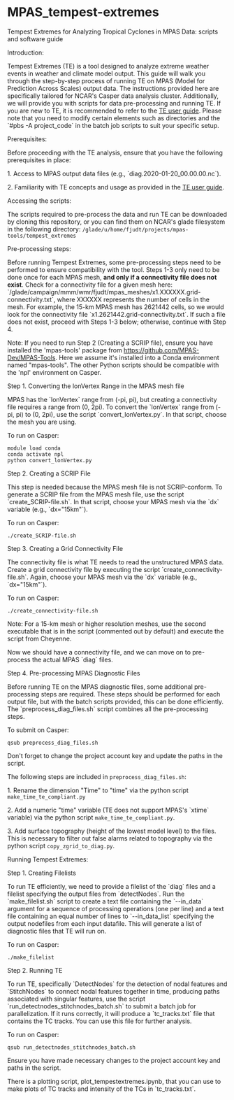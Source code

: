 # MPAS_tempest-extremes
Tempest Extremes for Analyzing Tropical Cyclones in MPAS Data: scripts and software guide 

Introduction:

Tempest Extremes (TE) is a tool designed to analyze extreme weather events in weather and climate model output. This guide will walk you through the step-by-step process of running TE on MPAS (Model for Prediction Across Scales) output data. The instructions provided here are specifically tailored for NCAR's Casper data analysis cluster. Additionally, we will provide you with scripts for data pre-processing and running TE. If you are new to TE, it is recommended to refer to the [TE user guide](https://climate.ucdavis.edu/tempestextremes.php). Please note that you need to modify certain elements such as directories and the \`#pbs -A project\_code\` in the batch job scripts to suit your specific setup.

Prerequisites:

Before proceeding with the TE analysis, ensure that you have the following prerequisites in place:

1\. Access to MPAS output data files (e.g., \`diag.2020-01-20\_00.00.00.nc\`).

2\. Familiarity with TE concepts and usage as provided in the [TE user guide](https://climate.ucdavis.edu/tempestextremes.php#DetectNodes).

Accessing the scripts:

The scripts required to pre-process the data and run TE can be downloaded by cloning this repository, or you can find them on NCAR's glade filesystem in the following directory: `/glade/u/home/fjudt/projects/mpas-tools/tempest_extremes`

Pre-processing steps:

Before running Tempest Extremes, some pre-processing steps need to be performed to ensure compatibility with the tool. Steps 1-3 only need to be done once for each MPAS mesh, **and only if a connectivity file does not exist**. Check for a connectivity file for a given mesh here: \`/glade/campaign/mmm/wmr/fjudt/mpas\_meshes/x1.XXXXXX.grid-connectivity.txt\`, where XXXXXX represents the number of cells in the mesh. For example, the 15-km MPAS mesh has 2621442 cells, so we would look for the connectivity file \`x1.2621442.grid-connectivity.txt\`. If such a file does not exist, proceed with Steps 1-3 below; otherwise, continue with Step 4.

Note: If you need to run Step 2 (Creating a SCRIP file), ensure you have installed the 'mpas-tools' package from <https://github.com/MPAS-Dev/MPAS-Tools>. Here we assume it's installed into a Conda environment named "mpas-tools". The other Python scripts should be compatible with the 'npl' environment on Casper.

Step 1. Converting the lonVertex Range in the MPAS mesh file

MPAS has the \`lonVertex\` range from (-pi, pi), but creating a connectivity file requires a range from (0, 2pi). To convert the \`lonVertex\` range from (-pi, pi) to (0, 2pi), use the script \`convert\_lonVertex.py\`. In that script, choose the mesh you are using.

To run on Casper:

    module load conda
    conda activate npl
    python convert_lonVertex.py

Step 2. Creating a SCRIP File

This step is needed because the MPAS mesh file is not SCRIP-conform. To generate a SCRIP file from the MPAS mesh file, use the script \`create\_SCRIP-file.sh\`. In that script, choose your MPAS mesh via the \`dx\` variable (e.g., \`dx="15km"\`).

To run on Casper:

    ./create_SCRIP-file.sh

Step 3. Creating a Grid Connectivity File

The connectivity file is what TE needs to read the unstructured MPAS data. Create a grid connectivity file by executing the script \`create\_connectivity-file.sh\`. Again, choose your MPAS mesh via the \`dx\` variable (e.g., \`dx="15km"\`).

To run on Casper:

    ./create_connectivity-file.sh

Note: For a 15-km mesh or higher resolution meshes, use the second executable that is in the script (commented out by default) and execute the script from Cheyenne.

Now we should have a connectivity file, and we can move on to pre-process the actual MPAS \`diag\` files.

Step 4. Pre-processing MPAS Diagnostic Files

Before running TE on the MPAS diagnostic files, some additional pre-processing steps are required. These steps should be performed for each output file, but with the batch scripts provided, this can be done efficiently. The \`preprocess\_diag\_files.sh\` script combines all the pre-processing steps.

To submit on Casper:

    qsub preprocess_diag_files.sh

Don't forget to change the project account key and update the paths in the script.

The following steps are included in `preprocess_diag_files.sh`:

1\. Rename the dimension "Time" to "time" via the python script `make_time_te_compliant.py`

2\. Add a numeric "time" variable (TE does not support MPAS's \`xtime\` variable) via the python script `make_time_te_compliant.py`.

3\. Add surface topography (height of the lowest model level) to the files. This is necessary to filter out false alarms related to topography via the python script `copy_zgrid_to_diag.py`.

Running Tempest Extremes:

Step 1. Creating Filelists

To run TE efficiently, we need to provide a filelist of the \`diag\` files and a filelist specifying the output files from \`detectNodes\`. Run the \`make\_filelist.sh\` script to create a text file containing the \`--in\_data\` argument for a sequence of processing operations (one per line) and a text file containing an equal number of lines to \`--in\_data\_list\` specifying the output nodefiles from each input datafile. This will generate a list of diagnostic files that TE will run on.

To run on Casper:

    ./make_filelist

Step 2. Running TE

To run TE, specifically \`DetectNodes\` for the detection of nodal features and \`StitchNodes\` to connect nodal features together in time, producing paths associated with singular features, use the script \`run\_detectnodes\_stitchnodes\_batch.sh\` to submit a batch job for parallelization. If it runs correctly, it will produce a \`tc\_tracks.txt\` file that contains the TC tracks. You can use this file for further analysis.

To run on Casper:

    qsub run_detectnodes_stitchnodes_batch.sh

Ensure you have made necessary changes to the project account key and paths in the script.

There is a plotting script, plot_tempestextremes.ipynb, that you can use to make plots of TC tracks and intensity of the TCs in \`tc\_tracks.txt\`.
